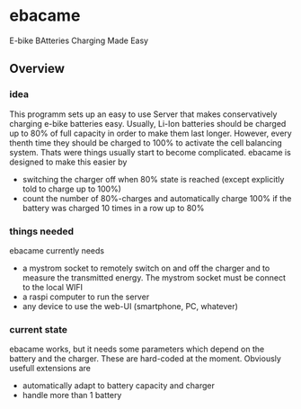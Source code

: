 # ebacame
E-bike BAtteries Charging Made Easy

## Overview

### idea
This programm sets up an easy to use Server that makes conservatively charging e-bike batteries easy. Usually, Li-Ion batteries should be charged up to 80% of full capacity in order to make them last longer. However, every thenth time they should be charged to 100% to activate the cell balancing system. Thats were things usually start to become complicated. ebacame is designed to make this easier by
- switching the charger off when 80% state is reached (except explicitly told to charge up to 100%)
- count the number of 80%-charges and automatically charge 100% if the battery was charged 10 times in a row up to 80%

### things needed
ebacame currently needs
- a mystrom socket to remotely switch on and off the charger and to measure the transmitted energy. The mystrom socket must be connect to the local WIFI
- a raspi computer to run the server
- any device to use the web-UI (smartphone, PC, whatever)
### current state
ebacame works, but it needs some parameters which depend on the battery and the charger. These are hard-coded at the moment. Obviously usefull extensions are
- automatically adapt to battery capacity and charger
- handle more than 1 battery

